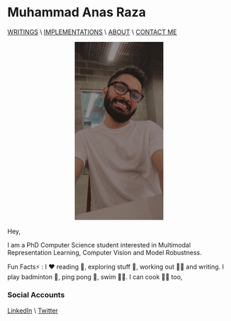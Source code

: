 # Muhammad Anas Raza


[WRITINGS](writings.md) \ [IMPLEMENTATIONS](implementations.md) \ [ABOUT](about.md) \ [CONTACT ME](mailto:mraza@oakland.edu)

<p align="center">
<img src="myphoto.jpeg" alt="Muhammad Anas Raza" width="200" >
 </p>
Hey,

I am a PhD Computer Science student interested in Multimodal Representation Learning, Computer Vision and Model Robustness. 



Fun Facts:zap: : I :hearts: reading :open_book:, exploring stuff :star_struck:, working out :weight_lifting_man: and writing. I play badminton :badminton:, ping pong :ping_pong:, swim :swimming_man:.  I can cook :cook: too, 

### Social Accounts 

[LinkedIn](https://linkedin.com/in/memanasraza) \ [Twitter](https://twitter.com/anas_raza_m) 
